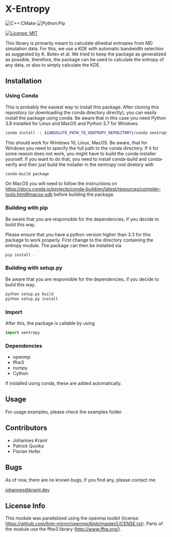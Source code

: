# X-Entropy

![C++:CMake](https://github.com/jokr91/dihedral_entropy/workflows/C++:CMake/badge.svg) ![Python:Pip](https://github.com/jokr91/dihedral_entropy/workflows/Python:Pip/badge.svg)

[![License: MIT](https://img.shields.io/badge/License-MIT-yellow.svg)](https://opensource.org/licenses/MIT)

This library is primarily meant to calculate dihedral entropies from MD
simulation data. For this, we use a KDE with automatic bandwidth selection as
suggested by K. Botev et al. We tried to keep the package as generalized as
possible, therefore, the package can be used to calculate the entropy of any
data, or also to simply calculate the KDE.

## Installation

### Using Conda

This is probably the easiest way to install this package. After cloning this
repository (or downloading the conda directory directly), you can easily install
the package using conda. Be aware that in this case you need Python 3.8 installed
for Linux and MacOS and Python 3.7 for Windows.
```bash
conda install -c ${ABSOLUTE_PATH_TO_XENTROPY_REPOSITORY}/conda xentropy
```
This should work for Windows 10, Linux, MacOS. Be aware, that for Windows you
need to specify the full path to the conda directory. If it for some reason does
not work, you might have to build the conda installer yourself. If you want to
do that, you need to install conda-build and conda-verify and then just build the
installer in the xentropy root diretory with
```bash
conda-build package
```
On MacOS you will need to follow the instructions on
https://docs.conda.io/projects/conda-build/en/latest/resources/compiler-tools.html#macos-sdk
before building the package.

### Building with pip

Be aware that you are responsible for the dependencies, if you decide to build 
this way.

Please ensure that you have a python version higher than 3.3 for this package to
work properly. First change to the directory containing the entropy module. The
package can then be installed via

```bash
pip install .
```

### Building with setup.py

Be aware that you are responsible for the dependencies, if you decide to build 
this way.

```bash
python setup.py build
python setup.py install
```

### Import

After this, the package is callable by using

```python
import xentropy
```

### Dependencies

- openmp
- fftw3
- numpy
- Cython

If installed using conda, these are added automatically.

## Usage

For usage examples, please check the examples folder.

## Contributors

 - Johannes Kraml
 - Patrick Quoika
 - Florian Hofer

## Bugs

As of now, there are no known bugs, if you find any, please contact me.

johannes@kraml.dev

## License Info

This module was parallelized using the openmp toolkit (license:
<https://github.com/llvm-mirror/openmp/blob/master/LICENSE.txt>). Parts of the
module use the fftw3 library (<http://www.fftw.org/>).
